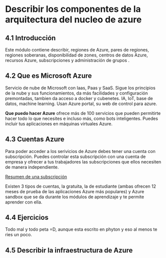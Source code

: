 # Describir los componentes de la arquitectura del nucleo de azure

## 4.1 Introducción

Este módulo contiene describir, regiones de Azure, pares de regiones, regiones soberanas, disponibilidad de zones, centros de datos Azure, recursos Azure, subscripciones y administración de grupos .

## 4.2 Que es Microsoft Azure

Servicio de nube de Microsoft con Iaas, Paas y SaaS. Sigue los principios de la nube y sus funcionamientos, da más facilidades y configuración premontadas, tambien da acceso a docker y cubenetes. IA, IoT, base de datos, machine learning. Usan Azure portal, su web de control para azure.

**Que puedo hacer Azure** ofrece más de 100 servicios que pueden permitirte hacer todo lo que necesites e incluso más, como bots inteligentes. Puedes incluir tus aplicaciones en máquinas virtuales Azure.

## 4.3 Cuentas Azure

Para poder acceder a los serivicios de Azure debes tener una cuenta con subscripción. Puedes controlar esta subscripción con una cuenta de empresa y ofrecer a tus trabajadores las subscripciones que ellos necesiten de manera independiente.

[Resumen de una subscripción](https://learn.microsoft.com/en-us/training/wwl-azure/describe-core-architectural-components-of-azure/media/account-scope-levels-9ceb3abd.png)

Existen 3 tipos de cuentas, la gratuita, la de estudiante (ambas ofrecen 12 meses de prueba de las aplicaciones Azure más populares) y Azure sandbox que se da durante los módulos de aprendizaje y te permite aprender con ella.

## 4.4 Ejercicios

Todo mal y todo peta =D, aunque esta escrito en phyton y eso al menos te ries un poco.

## 4.5 Describir la infraestructura de Azure

